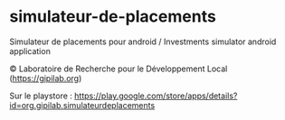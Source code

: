 # simulateur-de-placements

Simulateur de placements pour android / Investments simulator android application

© Laboratoire de Recherche pour le Développement Local (https://gipilab.org)

Sur le playstore :
https://play.google.com/store/apps/details?id=org.gipilab.simulateurdeplacements



